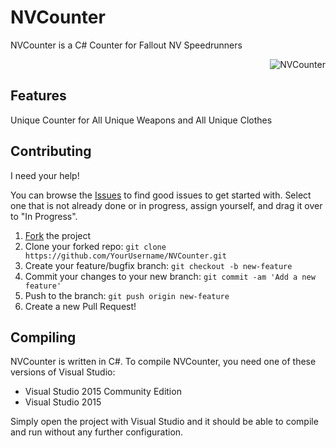# NVCounter

NVCounter is a C# Counter for Fallout NV Speedrunners
<p align="right">
  <img src="http://vignette4.wikia.nocookie.net/drunken-peasants-podcast/images/4/4a/Fallout_NV_logo.png/revision/latest?cb=20150705051619" alt="NVCounter"/>
</p>

## Features

Unique Counter for All Unique Weapons and All Unique Clothes

## Contributing

I need your help!

You can browse the [Issues](https://waffle.io/FromDarkHell/NVCounter) to find good issues to get started with. Select one that is not already done or in progress, assign yourself, and drag it over to "In Progress".

 1. [Fork](https://github.com/FromDarkHell/NVCounter/fork) the project
 2. Clone your forked repo: `git clone https://github.com/YourUsername/NVCounter.git`
 3. Create your feature/bugfix branch: `git checkout -b new-feature`
 4. Commit your changes to your new branch: `git commit -am 'Add a new feature'`
 5. Push to the branch: `git push origin new-feature`
 6. Create a new Pull Request!

## Compiling

NVCounter is written in C#. To compile NVCounter, you need one of these versions of Visual Studio:
 - Visual Studio 2015 Community Edition
 - Visual Studio 2015

Simply open the project with Visual Studio and it should be able to compile and run without any further configuration.

